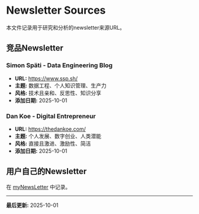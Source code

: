 # Newsletter Sources

本文件记录用于研究和分析的newsletter来源URL。

## 竞品Newsletter

### Simon Späti - Data Engineering Blog

- **URL:** https://www.ssp.sh/
- **主题:** 数据工程、个人知识管理、生产力
- **风格:** 技术且亲和、反思性、知识分享
- **添加日期:** 2025-10-01

### Dan Koe - Digital Entrepreneur

- **URL:** https://thedankoe.com/
- **主题:** 个人发展、数字创业、人类潜能
- **风格:** 直接且激进、激励性、简洁
- **添加日期:** 2025-10-01

## 用户自己的Newsletter

在 [myNewsLetter](https://github.com/lifeOS/newsletter/tree/main/myNewsLetter) 中记录。

---

**最后更新:** 2025-10-01
